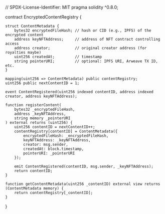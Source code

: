 // SPDX-License-Identifier: MIT
pragma solidity ^0.8.0;

contract EncryptedContentRegistry {

    struct ContentMetadata {
        bytes32 encryptedFileHash; // hash or CID (e.g., IPFS) of the encrypted content
        address keyNFTAddress;     // address of NFT contract controlling access
        address creator;           // original creator address (for royalties maybe)
        uint256 createdAt;         // timestamp
        string pointerURI;         // optional: IPFS URI, Arweave TX ID, etc.
    }

    mapping(uint256 => ContentMetadata) public contentRegistry;
    uint256 public nextContentID = 1;

    event ContentRegistered(uint256 indexed contentID, address indexed creator, address keyNFTAddress);

    function registerContent(
        bytes32 _encryptedFileHash,
        address _keyNFTAddress,
        string memory _pointerURI
    ) external returns (uint256) {
        uint256 contentID = nextContentID++;
        contentRegistry[contentID] = ContentMetadata({
            encryptedFileHash: _encryptedFileHash,
            keyNFTAddress: _keyNFTAddress,
            creator: msg.sender,
            createdAt: block.timestamp,
            pointerURI: _pointerURI
        });

        emit ContentRegistered(contentID, msg.sender, _keyNFTAddress);
        return contentID;
    }

    function getContentMetadata(uint256 _contentID) external view returns (ContentMetadata memory) {
        return contentRegistry[_contentID];
    }
}
